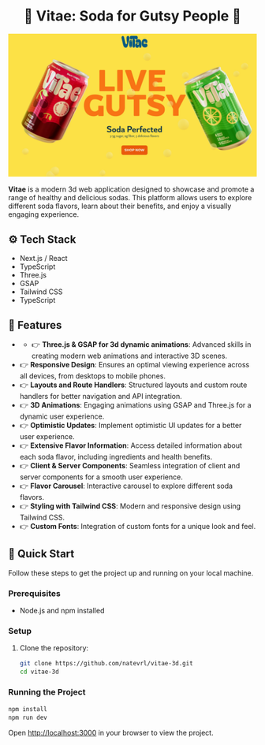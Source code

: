 <h1 align="center">🍹 Vitae: Soda for Gutsy People 🍹</h1>

![Readme Image](/public/readme-image.webp)

**Vitae** is a modern 3d web application designed to showcase and promote a range of healthy and delicious sodas. This platform allows users to explore different soda flavors, learn about their benefits, and enjoy a visually engaging experience.

## ⚙️ Tech Stack
- Next.js / React
- TypeScript
- Three.js
- GSAP
- Tailwind CSS
- TypeScript


## 🔋 Features

- - 👉 **Three.js & GSAP for 3d dynamic animations**: Advanced skills in creating modern web animations and interactive 3D scenes.
- 👉 **Responsive Design**: Ensures an optimal viewing experience across all devices, from desktops to mobile phones.
- 👉 **Layouts and Route Handlers**: Structured layouts and custom route handlers for better navigation and API integration.
- 👉 **3D Animations**: Engaging animations using GSAP and Three.js for a dynamic user experience.
- 👉 **Optimistic Updates**: Implement optimistic UI updates for a better user experience.
- 👉 **Extensive Flavor Information**: Access detailed information about each soda flavor, including ingredients and health benefits.
- 👉 **Client & Server Components**: Seamless integration of client and server components for a smooth user experience.
- 👉 **Flavor Carousel**: Interactive carousel to explore different soda flavors.
- 👉 **Styling with Tailwind CSS**: Modern and responsive design using Tailwind CSS.
- 👉 **Custom Fonts**: Integration of custom fonts for a unique look and feel.

## 🤸 Quick Start
Follow these steps to get the project up and running on your local machine.

### Prerequisites
- Node.js and npm installed

### Setup
1. Clone the repository:
   ```bash
   git clone https://github.com/natevrl/vitae-3d.git
   cd vitae-3d
   ```

### Running the Project
```bash
npm install
npm run dev
```

Open [http://localhost:3000](http://localhost:3000) in your browser to view the project.
